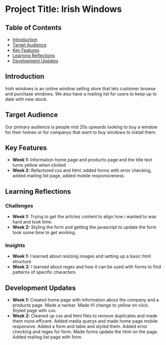 # Project Title: Irish Windows

## Table of Contents
- [Introduction](#introduction)
- [Target Audience](#target-audience)
- [Key Features](#key-features)
- [Learning Reflections](#learning-reflections)
- [Development Updates](#development-updates)

## Introduction
Irish windows is an online window selling store that lets customer browse and purchase windows. We also have a mailing list for users to keep up to date with
new stock.

## Target Audience
Our primary audience is people mid 20s upwards looking to buy a window for their homes or for companys that want to buy windows to install them.

## Key Features
- **Week 1:** Information home page and products page and the title text turns yellow when clicked
- **Week 2:** Refactored css and html, added forms with error checking, added mailing list page, added mobile responsiveness.

## Learning Reflections
### Challenges
- **Week 1:** Trying to get the articles content to align how i wanted to was hard and took time.
- **Week 2:** Styling the form and getting the javascript to update the form took some time to get working.

### Insights
- **Week 1:** I learned about resizing images and setting up a basic html structure
- **Week 2:** I learned about regex and how it can be used with forms to find patterns of specific characters

## Development Updates
- **Week 1:** Created home page with information about the company and a products page. Made a navbar. Made h1 change to yellow on click. Styled page with css.
- **Week 2:** Cleaned up css and html files to remove duplicates and made them more efficent. Added media querys and made home page mobile responsive. Added a form and table and styled them. Added error checking and regex for form. Made forms update the html on the page. Added mailing list page with form.